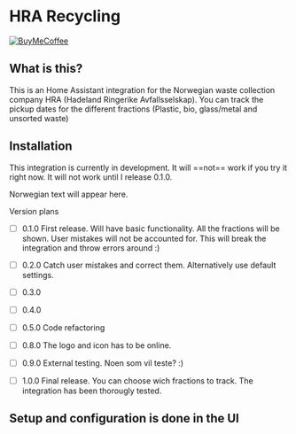 # HRA Recycling

[![BuyMeCoffee][buymecoffeebadge]][buymecoffee]

## What is this?

This is an Home Assistant integration for the Norwegian waste collection company HRA (Hadeland Ringerike Avfallsselskap). You can track the pickup dates for the different fractions (Plastic, bio, glass/metal and unsorted waste)

## Installation

This integration is currently in development. It will ==not== work if you try it right now. It will not work until I release 0.1.0.

Norwegian text will appear here.

Version plans
- [ ] 0.1.0 First release. Will have basic functionality. All the fractions will be shown. User mistakes will not be accounted for. This will break the integration and throw errors around :)

- [ ] 0.2.0 Catch user mistakes and correct them. Alternatively use default settings.

- [ ] 0.3.0

- [ ] 0.4.0

- [ ] 0.5.0 Code refactoring

- [ ] 0.8.0 The logo and icon has to be online.

- [ ] 0.9.0 External testing. Noen som vil teste? :)

- [ ] 1.0.0 Final release. You can choose wich fractions to track. The integration has been thorougly tested.


## Setup and configuration is done in the UI

[hra_recycle]: https://github.com/mr-raw/hra_recycling
[buymecoffee]: https://www.buymeacoffee.com/erikraae
[buymecoffeebadge]: https://img.shields.io/badge/buy%20me%20a%20coffee-donate-yellow.svg?style=for-the-badge

